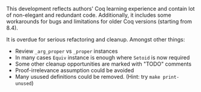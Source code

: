This development reflects authors' Coq learning experience and contain
lot of non-elegant and redundant code. Additionally, it includes some
workarounds for bugs and limitations for older Coq versions (starting
from 8.4).

It is overdue for serious refactoring and cleanup. Amongst other things:

* Review `_arg_proper` vs `_proper` instances
* In many cases `Equiv` instance is enough where `Setoid` is now required
* Some other cleanup opportunities are marked with "TODO" comments
* Proof-irrelevance assumption could be avoided
* Many usused definitions could be removed. (Hint: try `make print-unused`)


